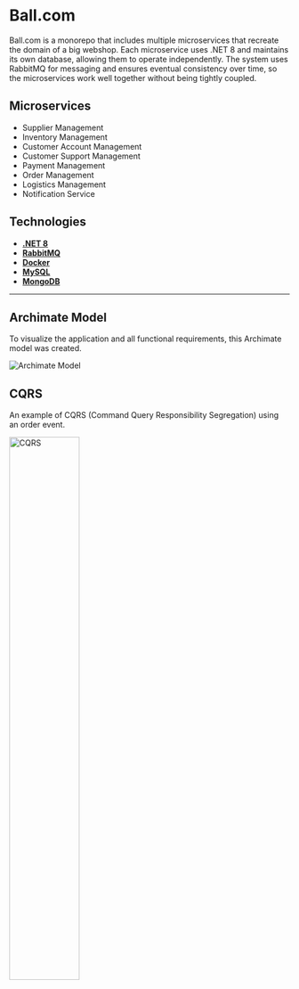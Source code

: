 
# Ball.com

Ball.com is a monorepo that includes multiple microservices that recreate the domain of a big webshop. Each microservice uses .NET 8 and maintains its own database, allowing them to operate independently. The system uses RabbitMQ for messaging and ensures eventual consistency over time, so the microservices work well together without being tightly coupled.

## Microservices
- Supplier Management
- Inventory Management
- Customer Account Management
- Customer Support Management
- Payment Management
- Order Management
- Logistics Management
- Notification Service

## Technologies
- **[.NET 8](https://dotnet.microsoft.com/en-us/download/dotnet/8.0)**
- **[RabbitMQ](https://www.rabbitmq.com/)**
- **[Docker](https://www.docker.com/)**
- **[MySQL](https://www.mysql.com/)**
- **[MongoDB](https://www.mongodb.com/)**

---

## Archimate Model
To visualize the application and all functional requirements, this Archimate model was created.

![Archimate Model](https://github.com/user-attachments/assets/28de524d-b5b1-4d3c-a831-bc4f0c5fe7a6)

## CQRS
An example of CQRS (Command Query Responsibility Segregation) using an order event.

<img src="https://github.com/user-attachments/assets/a7bbfba6-a9a9-417d-a418-9f4c6862c243" alt="CQRS" width=50%>
